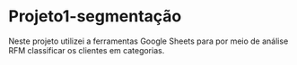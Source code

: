 # Projeto1-segmentação
Neste projeto utilizei a ferramentas Google Sheets para por meio de análise RFM classificar os clientes em categorias.
